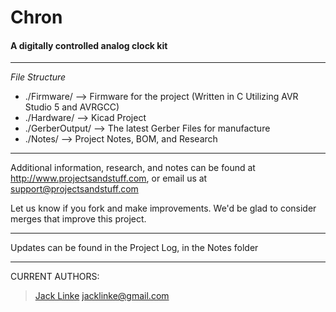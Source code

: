 # Chron #
#### A digitally controlled analog clock kit ####

---

*File Structure*

* ./Firmware/ --> Firmware for the project (Written in C Utilizing AVR Studio 5 and AVRGCC)
* ./Hardware/ --> Kicad Project
* ./GerberOutput/ --> The latest Gerber Files for manufacture
* ./Notes/ --> Project Notes, BOM, and Research

---

Additional information, research, and notes can be found at http://www.projectsandstuff.com, or email us at support@projectsandstuff.com

Let us know if you fork and make improvements. We'd be glad to consider merges that improve this project.

---

Updates can be found in the Project Log, in the Notes folder

---

CURRENT AUTHORS:

> [Jack Linke](http://www.jacklinke.com)
jacklinke@gmail.com